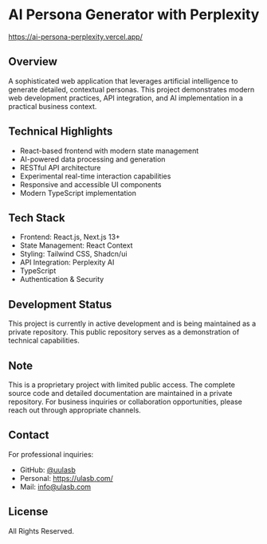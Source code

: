 # AI Persona Generator with Perplexity
https://ai-persona-perplexity.vercel.app/

## Overview
A sophisticated web application that leverages artificial intelligence to generate detailed, contextual personas. This project demonstrates modern web development practices, API integration, and AI implementation in a practical business context.

## Technical Highlights
- React-based frontend with modern state management
- AI-powered data processing and generation
- RESTful API architecture
- Experimental real-time interaction capabilities
- Responsive and accessible UI components
- Modern TypeScript implementation

## Tech Stack
- Frontend: React.js, Next.js 13+
- State Management: React Context
- Styling: Tailwind CSS, Shadcn/ui
- API Integration: Perplexity AI
- TypeScript
- Authentication & Security

## Development Status
This project is currently in active development and is being maintained as a private repository. This public repository serves as a demonstration of technical capabilities.

## Note
This is a proprietary project with limited public access. The complete source code and detailed documentation are maintained in a private repository. For business inquiries or collaboration opportunities, please reach out through appropriate channels.

## Contact
For professional inquiries:
- GitHub: [@uulasb](https://github.com/uulasb)
- Personal: https://ulasb.com/
- Mail: info@ulasb.com

## License
All Rights Reserved.
